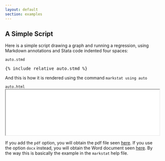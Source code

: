 ```yaml
---
layout: default
section: examples
---
```


A Simple Script
---------------

Here is a simple script drawing a graph and running a regression, using
Markdown annotations and Stata code indented four spaces:

<div class="text-end"><code>auto.stmd</code></div>
<pre>
{% include_relative auto.stmd %}
</pre>

And this is how it is rendered using the command `markstat using auto`

<div class="text-end"><code>auto.html</code></div>
<iframe id="frame" src="auto.html" width="100%" scrolling="no" class="border mb-3">
</iframe>

If you add the `pdf` option, you will obtain the pdf file seen
[here](auto.pdf). If you use the option `docx` instead, you will obtain
the Word document seen [here](auto.docx). By the way this is basically
the example in the `markstat` help file.

<script>
{% include_relative iframe.js %}
</script>
